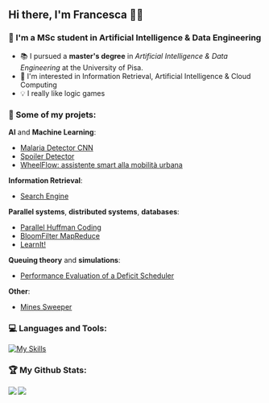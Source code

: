 ## Hi there, I'm Francesca :woman_technologist:

### :wave: I'm a MSc student in Artificial Intelligence & Data Engineering

- :books: I pursued a **master's degree** in _Artificial Intelligence & Data Engineering_ at the University of Pisa.
- :eyes: I'm interested in Information Retrieval, Artificial Intelligence & Cloud Computing
- :bulb: I really like logic games

### :mega: Some of my projets:

**AI** and **Machine Learning**:
- [Malaria Detector CNN](https://github.com/fpezzuti/MalariaDetectorCNN)
- [Spoiler Detector](https://github.com/fpezzuti/SpoilerDetector)
- [WheelFlow: assistente smart alla mobilità urbana](https://github.com/fpezzuti/WheelFlow)

**Information Retrieval**:
- [Search Engine](https://github.com/fpezzuti/SearchEngine)

**Parallel systems**, **distributed systems**, **databases**:
- [Parallel Huffman Coding](https://github.com/fpezzuti/Parallel-Huffman-Coding)
- [BloomFilter MapReduce](https://github.com/fpezzuti/BloomFilter-MapReduce)
- [LearnIt!](https://github.com/fpezzuti/LearnIt)

**Queuing theory** and **simulations**:
- [Performance Evaluation of a Deficit Scheduler](https://github.com/fpezzuti/PerformanceEvaluationOfDeficitScheduler)

**Other**:
- [Mines Sweeper](https://github.com/fpezzuti/Mines)

### :computer: Languages and Tools:

[![My Skills](https://skillicons.dev/icons?i=c,cpp,java,python,pytorch,tensorflow,matlab,mysql,mongodb,androidstudio,js,html,css,php&perline=7)](https://skillicons.dev)

### :trophy: My Github Stats:

<div>
<a href="https://github-readme-stats.vercel.app/api?username=fpezzuti&theme=dracula">
  <img  align="left" src="https://github-readme-stats.vercel.app/api?username=fpezzuti&count_private=true&show_icons=true&theme=dracula&hide=stars,issues"/>
</a>
<a href="https://github-readme-stats.vercel.app/api/top-langs/?username=fpezzuti&hide=php&theme=dracula">
  <img align="left" src="https://github-readme-stats.vercel.app/api/top-langs/?username=fpezzuti&hide=php&theme=dracula&layout=compact" />
</a>
</div>


